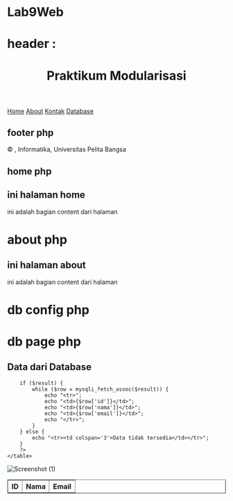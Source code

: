 # Lab9Web

# header :
<!DOCTYPE html>
<html lang="en">
<head>
    <meta charset="UTF-8">
    <title>Modularisasi Praktikum 8</title>
    <link href="modular/style.css" rel="stylesheet" type="text/css" media="screen" />
</head>
<body>
<div class="container">
    <header>
        <h1>Praktikum Modularisasi</h1>
    </header>
    <nav>
        <a href="pages/home.php">Home</a>
        <a href="pages/about.php">About</a>
        <a href="pages/kontak.php">Kontak</a>
        <a href="pages/database_page.php">Database</a>
    </nav>

## footer php
<footer>
    <p>&copy; <?php echo date('Y'); ?>, Informatika, Universitas Pelita Bangsa</p>
</footer>
</div>
</body>
</html>

## home php
<?php require('header.php'); ?>
<div class="content">
    <h2>ini halaman home</h2>
    <p>ini adalah bagian content dari halaman</p>
</div>

<?php require('footer.php');?>

# about php
<?php require('header.php'); ?>

<div class="content">
    <h2>ini halaman about</h2>
    <p>ini adalah bagian content dari halaman</p>
</div>

<?php require('footer.php'); ?>

# db config php
<?php
$host = 'localhost';
$user = 'root';
$password = '';
$database = 'nama_database';

$connection = mysqli_connect($host, $user, $password, $database);

if (!$connection) {
    die("Koneksi ke database gagal: " . mysqli_connect_error());
}
?>


# db page php
<?php
require('../modular/header.php');
require('../db_config.php');
?>
<div class="content">
    <h2>Data dari Database</h2>
    <table border="1">
        <tr>
            <th>ID</th>
            <th>Nama</th>
            <th>Email</th>
        </tr>
        <?php
        $query = "SELECT id, nama, email FROM users";
        $result = mysqli_query($connection, $query);

        if ($result) {
            while ($row = mysqli_fetch_assoc($result)) {
                echo "<tr>";
                echo "<td>{$row['id']}</td>";
                echo "<td>{$row['nama']}</td>";
                echo "<td>{$row['email']}</td>";
                echo "</tr>";
            }
        } else {
            echo "<tr><td colspan='3'>Data tidak tersedia</td></tr>";
        }
        ?>
    </table>
</div>
<?php
require('../modular/footer.php');
?>

![Screenshot (1)](https://github.com/user-attachments/assets/8d971edf-f6a9-4741-a5f5-ec9f4251ce2c)
